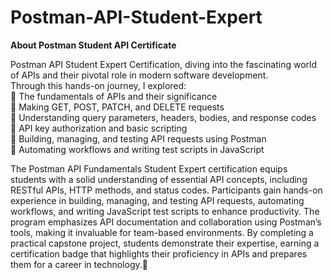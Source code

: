 # Postman-API-Student-Expert

<p> <b> About Postman Student API Certificate </b> </p>
 Postman API Student Expert Certification, diving into the fascinating world of APIs and their pivotal role in modern software development. <br>
Through this hands-on journey, I explored:  <br>
🔹 The fundamentals of APIs and their significance  <br>
🔹 Making GET, POST, PATCH, and DELETE requests   <br>
🔹 Understanding query parameters, headers, bodies, and response codes   <br>
🔹 API key authorization and basic scripting   <br>
🔹 Building, managing, and testing API requests using Postman   <br>
🔹 Automating workflows and writing test scripts in JavaScript   <br>

<p> The Postman API Fundamentals Student Expert certification equips students with a solid understanding of essential API concepts, including RESTful APIs, HTTP methods, and status codes. Participants gain hands-on experience in building, managing, and testing API requests, automating workflows, and writing JavaScript test scripts to enhance productivity. The program emphasizes API documentation and collaboration using Postman’s tools, making it invaluable for team-based environments. By completing a practical capstone project, students demonstrate their expertise, earning a certification badge that highlights their proficiency in APIs and prepares them for a career in technology.🚀
</p>
